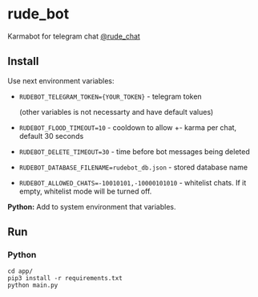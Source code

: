 # rude_bot
Karmabot for telegram chat [@rude_chat]('https://t.me/rude_chat')

## Install

Use next environment variables:

* `RUDEBOT_TELEGRAM_TOKEN={YOUR_TOKEN}` - telegram token

    (other variables is not necessarty and have default values)

* `RUDEBOT_FLOOD_TIMEOUT=10` - cooldown to allow +- karma per chat, default 30 seconds
* `RUDEBOT_DELETE_TIMEOUT=30` - time before bot messages being deleted
* `RUDEBOT_DATABASE_FILENAME=rudebot_db.json` - stored database name
* `RUDEBOT_ALLOWED_CHATS=-10010101,-10000101010` - whitelist chats. If it empty, whitelist mode will be turned off.

**Python:** Add to system environment that variables.

## Run

### Python

```
cd app/
pip3 install -r requirements.txt
python main.py
```
